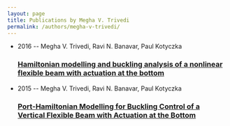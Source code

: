 ```yaml
---
layout: page
title: Publications by Megha V. Trivedi
permalink: /authors/megha-v-trivedi/
---
```


<ul class="post-list">
<li><span class='post-meta'>2016 -- Megha V. Trivedi, Ravi N. Banavar, Paul Kotyczka</span><h3><a class='post-link' href='../../hamiltonian-modelling-and-buckling-analysis-of-a-nonlinear-flexible-beam-with-actuation-at-the-bottom'>Hamiltonian modelling and buckling analysis of a nonlinear flexible beam with actuation at the bottom</a></h3></li>
<li><span class='post-meta'>2015 -- Megha V. Trivedi, Ravi N. Banavar, Paul Kotyczka</span><h3><a class='post-link' href='../../port-hamiltonian-modelling-for-buckling-control-of-a-vertical-flexible-beam-with-actuation-at-the-bottom'>Port-Hamiltonian Modelling for Buckling Control of a Vertical Flexible Beam with Actuation at the Bottom</a></h3></li>

</ul>
